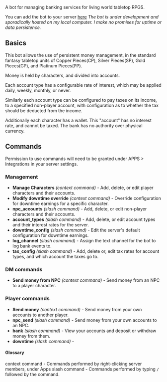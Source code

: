 A bot for managing banking services for living world tabletop RPGS.

You can add the bot to your server [here](https://discord.com/oauth2/authorize?client_id=989813183374032946) *The bot is under development and sporadically hosted on my local computer. I make no promises for uptime or data persistence.*

## Basics
This bot allows the use of persistent money management, in the standard fantasy tabletop units of Copper Pieces(CP), Silver Pieces(SP), Gold Pieces(GP), and Platinum Pieces(PP).

Money is held by characters, and divided into accounts.

Each account type has a configurable rate of interest, which may be applied daily, weekly, monthly, or never.

Similarly each account type can be configured to pay taxes on its income, to a specified non-player account, with configuration as to whether the tax should be deducted from the income.

Additionally each character has a wallet. This "account" has no interest rate, and cannot be taxed. The bank has no authority over physical currency.

## Commands
Permission to use commands will need to be granted under APPS > Integrations in your server settings.

### Management
* **Manage Characters** *(context command)* - Add, delete, or edit player characters and their accounts.
* **Modify downtime override** *(context command)* - Override configuration for downtime earnings for a specific character.
* **npc_accounts** *(slash command)* - Add, delete, or edit non-player characters and their accounts.
* **account_types** *(slash command)* - Add, delete, or edit account types and their interest rates for the server.
* **downtime_config** *(slash command)* - Edit the server's default configuration for downtime earnings.
* **log_channel** *(slash command)* - Assign the text channel for the bot to log bank events to.
* **tax_config** *(slash command)* - Add, delete or, edit tax rates for account types, and which account the taxes go to.
### DM commands
* **Send money from NPC** *(context command)* - Send money from an NPC to a player character.
### Player commands
* **Send money** *(context command)* - Send money from your own accounts to another player.
* **npc_send** *(slash command)* - Send money from your own accounts to an NPC.
* **bank** *(slash command)* - View your accounts and deposit or withdraw money from them.
* **downtime** *(slash command)* - 

#### Glossary
context command - Commands performed by right-clicking server members, under Apps
slash command - Commands performed by typing `/` followed by the command.